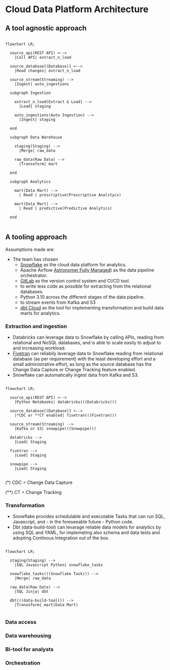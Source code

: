 # Cloud Data Platform Architecture

## A tool agnostic approach

```mermaid

flowchart LR;
  
  source_api(REST API) <--> 
    |Call API| extract_n_load

  source_database[(Database)] <-->
    |Read changes| extract_n_load

  source_stream(Streaming) -->
    |Ingest| auto_ingestions          
   
  subgraph Ingestion

    extract_n_load(Extract & Load) -->
      |Load| staging

    auto_ingestions(Auto Ingestion) -->
      |Ingest| staging
      
  end

  subgraph Data Warehouse

    staging(Staging) -->
      |Merge| raw_data

    raw_data(Raw Data) -->
      |Transoform| mart

  end
    
  subgraph Analytics

    mart(Data Mart) --> 
      | Read | prescriptive(Prescriptive Analitycs)

    mart(Data Mart) --> 
      | Read | predictive(Predictive Analytics)

  end
   
```



## A tooling approach

Assumptions made are:
- The team has chosen 
  - [Snowflake](https://www.snowflake.com/) as the cloud data platform for analytics.
  - Apache Airflow [Astronomer Fully Managed](https://www.astronomer.io/)) as the data pipeline orchestrator.
  - [GitLab](https://gitlab.com/) as the version control system and CI/CD tool.
  - to write less code as possible for extracting from the relational databases.
  - Python 3.10 across the different stages of the data pipeline. 
  - to stream events from Kafka and S3
  - [dbt Cloud](https://www.getdbt.com/product/what-is-dbt/) as the tool for implementing transformation and build data marts for analytics.

### Extraction and ingestion

- Databricks can leverage data to Snowflake by calling APIs, reading from relational and NoSQL databases, and is able to scale easily to adjust to and increasing workload.
- [Fivetran](https://www.fivetran.com/) can reliabily leverage data to Snowflake reading from relational database (as per requirement) with the least developing effort and a small administrative effort, as long as the source database has the Change Data Capture or Change Tracking feature enabled.     
- Snowflake can automatically ingest data from Kafka and S3.  

```mermaid

flowchart LR;
  
  source_api(REST API) <--> 
    |Python Notebooks| databricks(((Databricks)))

  source_database[(Database)] <-->
    |*CDC or **CT enabled| fivetran(((Fivetran)))

  source_stream(Streaming) -->
    |Kafka or S3| snowpipe(((Snowpipe)))          
   
  databricks -->
    |Load| Staging

  fivetran -->
    |Load| Staging    
    
  snowpipe -->
    |Load| Staging     
   
```

(*) CDC = Change Data Capture

(**) CT = Change Tracking


### Transformation

- Snowflake provides schedulable and executable Tasks that can run SQL, Javascript, and - in the foreseeable future - Python code. 
- Dbt (data-build-tool) can levarage reliable data models for analytics by using SQL and YAML, for implemeting also schema and data tests and adopting Continous Integration out of the box. 

```mermaid

flowchart LR;

  staging(Staging) -->
    |SQL Javascript Python| snowflake_tasks

  snowflake_tasks(((Snowflake Task))) -->
    |Merge| raw_data

  raw_data(Raw Data) -->
    |SQL Jinja| dbt

  dbt(((data-build-tool))) -->
    |Transoform| mart(Data Mart)
  

```

### Data access

### Data warehousing

### BI-tool for analysts

### Orchestration

